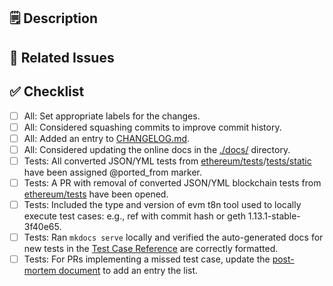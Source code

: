 ## 🗒️ Description
<!-- Brief description of the changes introduced by this PR -->

## 🔗 Related Issues
<!-- Reference any related issues using the GitHub issue number (e.g., Fixes #123) -->

## ✅ Checklist

- [ ] All: Set appropriate labels for the changes.
- [ ] All: Considered squashing commits to improve commit history.
- [ ] All: Added an entry to [CHANGELOG.md](/ethereum/execution-spec-tests/blob/main/docs/CHANGELOG.md).
- [ ] All: Considered updating the online docs in the [./docs/](/ethereum/execution-spec-tests/blob/main/docs/) directory.
- [ ] Tests: All converted JSON/YML tests from [ethereum/tests](/ethereum/tests)/[tests/static](/ethereum/execution-spec-tests/blob/main/tests/static) have been assigned @ported_from marker.
- [ ] Tests: A PR with removal of converted JSON/YML blockchain tests from [ethereum/tests](/ethereum/tests) have been opened.
- [ ] Tests: Included the type and version of evm t8n tool used to locally execute test cases:  e.g., ref with commit hash or geth 1.13.1-stable-3f40e65.
- [ ] Tests: Ran `mkdocs serve` locally and verified the auto-generated docs for new tests in the [Test Case Reference](https://eest.ethereum.org/main/tests/) are correctly formatted.
- [ ] Tests: For PRs implementing a missed test case, update the [post-mortem document](/ethereum/execution-spec-tests/blob/main/docs/writing_tests/post_mortems.md) to add an entry the list.
